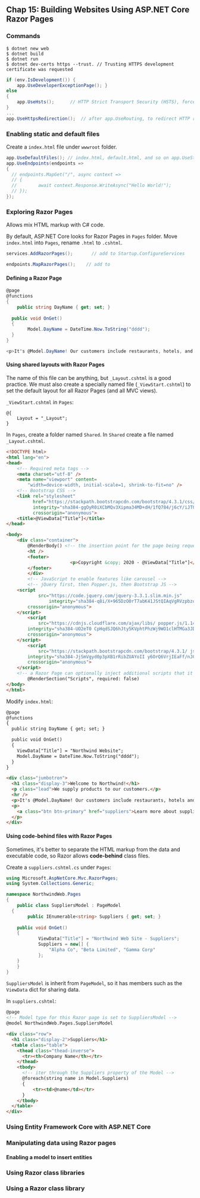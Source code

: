 ## Chap 15: Building Websites Using ASP.NET Core Razor Pages

### Commands

```shell
$ dotnet new web
$ dotnet build
$ dotnet run
$ dotnet dev-certs https --trust. // Trusting HTTPS development certificate was requested
```



```csharp
if (env.IsDevelopment()) {
	app.UseDeveloperExceptionPage(); }
else
{
	app.UseHsts();		// HTTP Strict Transport Security (HSTS), forces HTTPS
}
...
app.UseHttpsRedirection();  // after app.UseRouting, to redirect HTTP reqs to HTTPS
```

### Enabling static and default files

Create a `index.html` file under `wwwroot` folder.

```csharp
app.UseDefaultFiles(); // index.html, default.html, and so on app.UseStaticFiles();
app.UseEndpoints(endpoints =>
{
  // endpoints.MapGet("/", async context =>
  // {
  // 		await context.Response.WriteAsync("Hello World!");
  // });
});
```

### Exploring Razor Pages

Allows mix HTML markup with C# code.

By default, ASP.NET Core looks for Razor Pages in `Pages` folder. Move `index.html` into `Pages`, rename `.html` to `.cshtml`.

```csharp
services.AddRazorPages();  		// add to Startup.ConfigureServices

endpoints.MapRazorPages();    // add to
```

#### Defining a Razor Page

```csharp
@page
@functions
{
	public string DayName { get; set; }
	
  public void OnGet()
  {
		Model.DayName = DateTime.Now.ToString("dddd");
  }
}

<p>It's @Model.DayName! Our customers include restaurants, hotels, and cruise lines.</p>
```

#### Using shared layouts with Razor Pages

The name of this file can be anything, but `_Layout.cshtml` is a good practice. We must also create a specially named file (`_ViewStart.cshtml`) to set the default layout for all Razor Pages (and all MVC views).

`_ViewStart.cshtml` in `Pages`:

```
@{
	Layout = "_Layout";
}
```

In `Pages`, create a folder named `Shared`. In `Shared` create a file named `_Layout.cshtml`.

```html
<!DOCTYPE html>
<html lang="en">
<head>
    <!-- Required meta tags -->
  	<meta charset="utf-8" />
    <meta name="viewport" content=
        "width=device-width, initial-scale=1, shrink-to-fit=no" />
    <!-- Bootstrap CSS -->
    <link rel="stylesheet"
          href="https://stackpath.bootstrapcdn.com/bootstrap/4.3.1/css/bootstrap.min.css"
          integrity="sha384-ggOyR0iXCbMQv3Xipma34MD+dH/1fQ784/j6cY/iJTQUOhcWr7x9JvoRxT2MZw1T"
          crossorigin="anonymous">
    <title>@ViewData["Title"]</title>
</head>

<body>
    <div class="container">
      	@RenderBody() <!-- the insertion point for the page being requested. -->
      	<ht />
      	<footer>
						<p>Copyright &copy; 2020 - @ViewData["Title"]</p>
      	</footer>
		</div>
		<!-- JavaScript to enable features like carousel -->
		<!-- jQuery first, then Popper.js, then Bootstrap JS -->
  	<script
    		src="https://code.jquery.com/jquery-3.3.1.slim.min.js"
				integrity="sha384-q8i/X+965DzO0rT7abK41JStQIAqVgRVzpbzo5smXKp4YfRv H+8abtTE1Pi6jizo"
        crossorigin="anonymous">
  	</script>
		<script
    		src="https://cdnjs.cloudflare.com/ajax/libs/ popper.js/1.14.7/umd/popper.min.js"
        integrity="sha384-UO2eT0 CpHqdSJQ6hJty5KVphtPhzWj9WO1clHTMGa3JDZwrnQq4sF86dIHNDz0W1"
        crossorigin="anonymous">
  	</script>
		<script
    		src="https://stackpath.bootstrapcdn.com/bootstrap/4.3.1/ js/bootstrap.min.js"
        integrity="sha384-JjSmVgyd0p3pXB1rRibZUAYoII y6OrQ6VrjIEaFf/nJGzIxFDsf4x0xIM+B07jRM"
        crossorigin="anonymous">
    </script>
  	<!-- a Razor Page can optionally inject additional scripts that it needs. -->
		@RenderSection("Scripts", required: false)
</body>
</html>
```

Modify `index.html`:

```html
@page
@functions
{
  public string DayName { get; set; }

  public void OnGet()
  {
    ViewData["Title"] = "Northwind Website";
    Model.DayName = DateTime.Now.ToString("dddd");
  }
}

<div class="jumbotron">
  <h1 class="display-3">Welcome to Northwind!</h1>
  <p class="lead">We supply products to our customers.</p>
  <hr />
  <p>It's @Model.DayName! Our customers include restaurants, hotels and cruise lines.</p>
  <p>
    <a class="btn btn-primary" href="suppliers">Learn more about suppliers</a>
  </p>
</div>
```

#### Using code-behind files with Razor Pages

Sometimes, it's better to separate the HTML markup from the data and executable code, so Razor allows **code-behind** class files.

Create a `suppliers.cshtml.cs` under `Pages`:

```csharp
using Microsoft.AspNetCore.Mvc.RazorPages;
using System.Collections.Generic;

namespace NorthwindWeb.Pages
{
	public class SuppliersModel : PageModel
  {
		public IEnumerable<string> Suppliers { get; set; }
    
    public void OnGet()
    {
			ViewData["Title"] = "Northwind Web Site - Suppliers";
			Suppliers = new[] {
				"Alpha Co", "Beta Limited", "Gamma Corp"
			};
    }
	}
}
```

 `SuppliersModel` is inherit from `PageModel`, so it has members such as the `ViewData` dict for sharing data.

In `suppliers.cshtml`:

```html
@page
<!-- Model type for this Razor page is set to SuppliersModel -->
@model NorthwindWeb.Pages.SuppliersModel

<div class="row">
  <h1 class="display-2">Suppliers</h1>
  <table class="table">
    <thead class="thead-inverse">
      <tr><th>Company Name</th></tr>
    </thead>
    <tbody>
      <!-- iter through the Suppliers property of the Model -->
      @foreach(string name in Model.Suppliers)
      {
          <tr><td>@name</td></tr>
      }
    </tbody>
  </table>
</div>
```

### Using Entity Framework Core with ASP.NET Core

### Manipulating data using Razor pages

#### Enabling a model to insert entities

### Using Razor class libraries

### Using a Razor class library